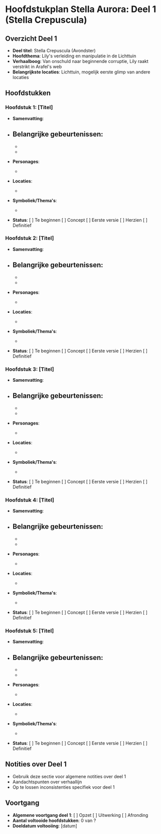 # Hoofdstukplan Stella Aurora: Deel 1 (Stella Crepuscula)

## Overzicht Deel 1

- **Deel titel**: Stella Crepuscula (Avondster)
- **Hoofdthema**: Lily's verleiding en manipulatie in de Lichttuin
- **Verhaalboog**: Van onschuld naar beginnende corruptie, Lily raakt verstrikt in Arafel's web
- **Belangrijkste locaties**: Lichttuin, mogelijk eerste glimp van andere locaties

## Hoofdstukken

### Hoofdstuk 1: [Titel]

- **Samenvatting**:
- **Belangrijke gebeurtenissen**:
  - 
  - 

  -
- **Personages**:

  -
- **Locaties**:

  -
- **Symboliek/Thema's**:

  -
- **Status**: [ ] Te beginnen [ ] Concept [ ] Eerste versie [ ] Herzien [ ] Definitief

### Hoofdstuk 2: [Titel]

- **Samenvatting**:
- **Belangrijke gebeurtenissen**:
  - 
  - 

  -
- **Personages**:

  -
- **Locaties**:

  -
- **Symboliek/Thema's**:

  -
- **Status**: [ ] Te beginnen [ ] Concept [ ] Eerste versie [ ] Herzien [ ] Definitief

### Hoofdstuk 3: [Titel]

- **Samenvatting**:
- **Belangrijke gebeurtenissen**:
  - 
  - 

  -
- **Personages**:

  -
- **Locaties**:

  -
- **Symboliek/Thema's**:

  -
- **Status**: [ ] Te beginnen [ ] Concept [ ] Eerste versie [ ] Herzien [ ] Definitief

### Hoofdstuk 4: [Titel]

- **Samenvatting**:
- **Belangrijke gebeurtenissen**:
  - 
  - 

  -
- **Personages**:

  -
- **Locaties**:

  -
- **Symboliek/Thema's**:

  -
- **Status**: [ ] Te beginnen [ ] Concept [ ] Eerste versie [ ] Herzien [ ] Definitief

### Hoofdstuk 5: [Titel]

- **Samenvatting**:
- **Belangrijke gebeurtenissen**:
  - 
  - 

  -
- **Personages**:

  -
- **Locaties**:

  -
- **Symboliek/Thema's**:

  -
- **Status**: [ ] Te beginnen [ ] Concept [ ] Eerste versie [ ] Herzien [ ] Definitief

## Notities over Deel 1

- Gebruik deze sectie voor algemene notities over deel 1
- Aandachtspunten over verhaallijn
- Op te lossen inconsistenties specifiek voor deel 1

## Voortgang

- **Algemene voortgang deel 1**: [ ] Opzet [ ] Uitwerking [ ] Afronding
- **Aantal voltooide hoofdstukken**: 0 van ?
- **Doeldatum voltooiing**: [datum]